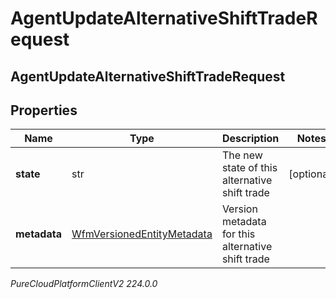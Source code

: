 # AgentUpdateAlternativeShiftTradeRequest

## AgentUpdateAlternativeShiftTradeRequest

## Properties

|Name | Type | Description | Notes|
|------------ | ------------- | ------------- | -------------|
| **state** | str | The new state of this alternative shift trade | [optional] |
| **metadata** | [WfmVersionedEntityMetadata](WfmVersionedEntityMetadata) | Version metadata for this alternative shift trade | |



_PureCloudPlatformClientV2 224.0.0_
